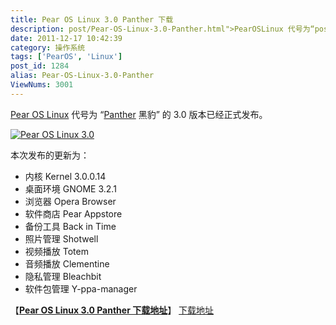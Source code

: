 ```yaml
---
title: Pear OS Linux 3.0 Panther 下载
description: post/Pear-OS-Linux-3.0-Panther.html">PearOSLinux 代号为“post/Pear-OS-Linux-3.0-Panther.html">Panther 黑豹”的3.0版本已经正式发布。……
date: 2011-12-17 10:42:39
category: 操作系统
tags: ['PearOS', 'Linux']
post_id: 1284
alias: Pear-OS-Linux-3.0-Panther
ViewNums: 3001
---
```


[Pear OS Linux](/blog/pear-os-linux-30-panther) 代号为 “[Panther](/blog/pear-os-linux-30-panther) 黑豹” 的 3.0 版本已经正式发布。

[![Pear OS Linux 3.0](http://www.pear-os-linux.fr/images/stories/panther-available.jpg)](/blog/pear-os-linux-30-panther)

本次发布的更新为：

* 内核 Kernel 3.0.0.14
* 桌面环境 GNOME 3.2.1
* 浏览器 Opera Browser
* 软件商店 Pear Appstore
* 备份工具 Back in Time
* 照片管理 Shotwell
* 视频播放 Totem
* 音频播放 Clementine
* 隐私管理 Bleachbit
* 软件包管理 Y-ppa-manager

【[**Pear OS Linux 3.0 Panther 下载地址**](/blog/pear-os-linux-30-panther)】
 [下载地址](download.asp?id=472)

